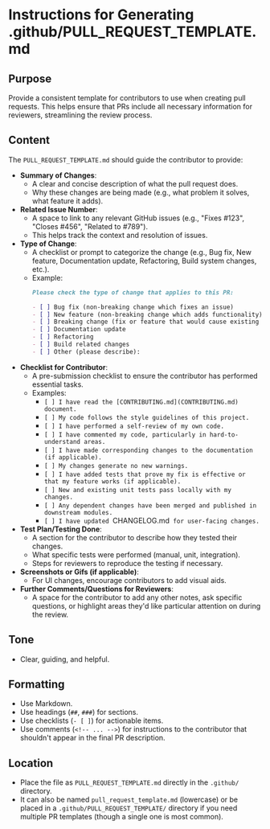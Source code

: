 # Instructions for Generating .github/PULL_REQUEST_TEMPLATE.md

## Purpose

Provide a consistent template for contributors to use when creating pull requests. This helps ensure that PRs include all necessary information for reviewers, streamlining the review process.

## Content

The `PULL_REQUEST_TEMPLATE.md` should guide the contributor to provide:

- **Summary of Changes**:
  - A clear and concise description of what the pull request does.
  - Why these changes are being made (e.g., what problem it solves, what feature it adds).
- **Related Issue Number**:
  - A space to link to any relevant GitHub issues (e.g., "Fixes #123", "Closes #456", "Related to #789").
  - This helps track the context and resolution of issues.
- **Type of Change**:
  - A checklist or prompt to categorize the change (e.g., Bug fix, New feature, Documentation update, Refactoring, Build system changes, etc.).
  - Example:
    ```markdown
    Please check the type of change that applies to this PR:

    - [ ] Bug fix (non-breaking change which fixes an issue)
    - [ ] New feature (non-breaking change which adds functionality)
    - [ ] Breaking change (fix or feature that would cause existing functionality to not work as expected)
    - [ ] Documentation update
    - [ ] Refactoring
    - [ ] Build related changes
    - [ ] Other (please describe):
    ```
- **Checklist for Contributor**:
  - A pre-submission checklist to ensure the contributor has performed essential tasks.
  - Examples:
    - `[ ] I have read the [CONTRIBUTING.md](CONTRIBUTING.md) document.`
    - `[ ] My code follows the style guidelines of this project.`
    - `[ ] I have performed a self-review of my own code.`
    - `[ ] I have commented my code, particularly in hard-to-understand areas.`
    - `[ ] I have made corresponding changes to the documentation (if applicable).`
    - `[ ] My changes generate no new warnings.`
    - `[ ] I have added tests that prove my fix is effective or that my feature works (if applicable).`
    - `[ ] New and existing unit tests pass locally with my changes.`
    - `[ ] Any dependent changes have been merged and published in downstream modules.`
    - `[ ] I have updated `CHANGELOG.md` for user-facing changes.`
- **Test Plan/Testing Done**:
  - A section for the contributor to describe how they tested their changes.
  - What specific tests were performed (manual, unit, integration).
  - Steps for reviewers to reproduce the testing if necessary.
- **Screenshots or Gifs (if applicable)**:
  - For UI changes, encourage contributors to add visual aids.
- **Further Comments/Questions for Reviewers**:
  - A space for the contributor to add any other notes, ask specific questions, or highlight areas they'd like particular attention on during the review.

## Tone

- Clear, guiding, and helpful.

## Formatting

- Use Markdown.
- Use headings (`##`, `###`) for sections.
- Use checklists (`- [ ]`) for actionable items.
- Use comments (`<!-- ... -->`) for instructions to the contributor that shouldn't appear in the final PR description.

## Location

- Place the file as `PULL_REQUEST_TEMPLATE.md` directly in the `.github/` directory.
- It can also be named `pull_request_template.md` (lowercase) or be placed in a `.github/PULL_REQUEST_TEMPLATE/` directory if you need multiple PR templates (though a single one is most common).
